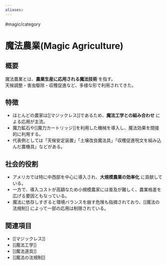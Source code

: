 ```yaml
---
aliases:
---
```

#magic/category 
# 魔法農業(Magic Agriculture)

## 概要
魔法農業とは、**農業生産に応用される魔法技術** を指す。  
天候調整・害虫駆除・収穫促進など、多様な形で利用されてきた。  

## 特徴
- ほとんどの農家は[[マジックレス]]であるため、**魔法工学との組み合わせ** による応用が主流。  
- 魔力鉱石や[[魔力カートリッジ]]を利用した機械を導入し、魔法効果を間接的に利用する。  
- 代表例としては「天候安定装置」「土壌改良魔法具」「収穫促進呪文を組み込んだ農機具」などがある。  

## 社会的役割
- アメリカでは特に中西部を中心に導入され、**大規模農業の効率化** に貢献している。  
- 一方で、導入コストが高額なため小規模農家には普及が難しく、農業格差を広げる要因ともなっている。  
- 魔法に依存しすぎると環境バランスを崩す危険も指摘されており、[[魔法の法規制]] によって一部の応用は制限されている。  

## 関連項目
- [[マジックレス]]
- [[魔法工学]]
- [[魔法道具]]
- [[魔法の法規制]]
